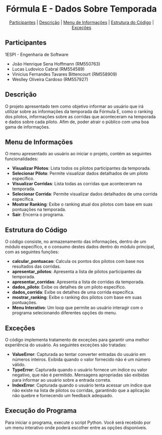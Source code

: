 <h1 align="center">
    Fórmula E - Dados Sobre Temporada
</h1>

<p align="center">
  <a href="#participantes">Participantes</a> |
  <a href="#descrição-do-projeto">Descrição</a> |
  <a href="#menu-de-informações">Menu de Informações</a> |
  <a href="#estrutura-do-código">Estrutura do Código</a> |
  <a href="#exceções">Exceções</a>
</p>

## Participantes
1ESPI - Engenharia de Software
* João Henrique Sena Hoffmann (RM550763)
* Lucas Ludovico Cabral (RM554589)
* Vinicius Fernandes Tavares Bittencourt (RM558909)
* Weslley Oliveira Cardoso (RM557927)

## Descrição
O projeto apresentado tem como objetivo informar ao usuário que irá utilizar sobre as informações da temporada da Fórmula E, como o ranking dos pilotos, informações sobre as corridas que aconteceram na temporada e dados sobre cada piloto. Afim de, poder atrair o público com uma boa gama de informações.

## Menu de Informações
O menu apresentado ao usuário ao iniciar o projeto, contém as seguintes funcionalidades:
* **Visualizar Pilotos**: Lista todos os pilotos participantes da temporada.
* **Selecionar Piloto**: Permite visualizar dados detalhados de um piloto específico.
* **Visualizar Corridas**: Lista todas as corridas que aconteceram na temporada.
* **Selecionar Corrida**: Permite visualizar dados detalhados de uma corrida específica.
* **Mostrar Ranking**: Exibe o ranking atual dos pilotos com base em suas pontuações na temporada.
* **Sair**: Encerra o programa.

## Estrutura do Código
O código consiste, no armazenamento das informações, dentro de um módulo específico, e o consumo destes dados dentro do módulo principal, com as seguintes funções:
* **calcular_pontuacao**: Calcula os pontos dos pilotos com base nos resultados das corridas.
* **apresentar_pilotos**: Apresenta a lista de pilotos participantes da temporada.
* **apresentar_corridas**: Apresenta a lista de corridas da temporada.
* **dados_piloto**: Exibe os detalhes de um piloto específico.
* **dados_corrida**: Exibe os detalhes de uma corrida específica.
* **mostrar_ranking**: Exibe o ranking dos pilotos com base em suas pontuações.
* **Menu Interativo**: Um loop que permite ao usuário interagir com o programa selecionando diferentes opções do menu.

## Exceções
O código implementa tratamento de exceções para garantir uma melhor experiência do usuário. As seguintes exceções são tratadas:
* **ValueError**: Capturada ao tentar converter entradas do usuário em números inteiros. Exibida quando o valor fornecido não é um número válido.
* **TypeError**: Capturada quando o usuário fornece um índice ou valor negativo, que não é permitido. Mensagens apropriadas são exibidas para informar ao usuário sobre a entrada correta.
* **IndexError**: Capturada quando o usuário tenta acessar um índice que não existe na lista de pilotos ou corridas, garantindo que a aplicação não quebre e fornecendo um feedback adequado.

## Execução do Programa
Para iniciar o programa, execute o script Python. Você será recebido por um menu interativo onde poderá escolher entre as opções disponíveis.

